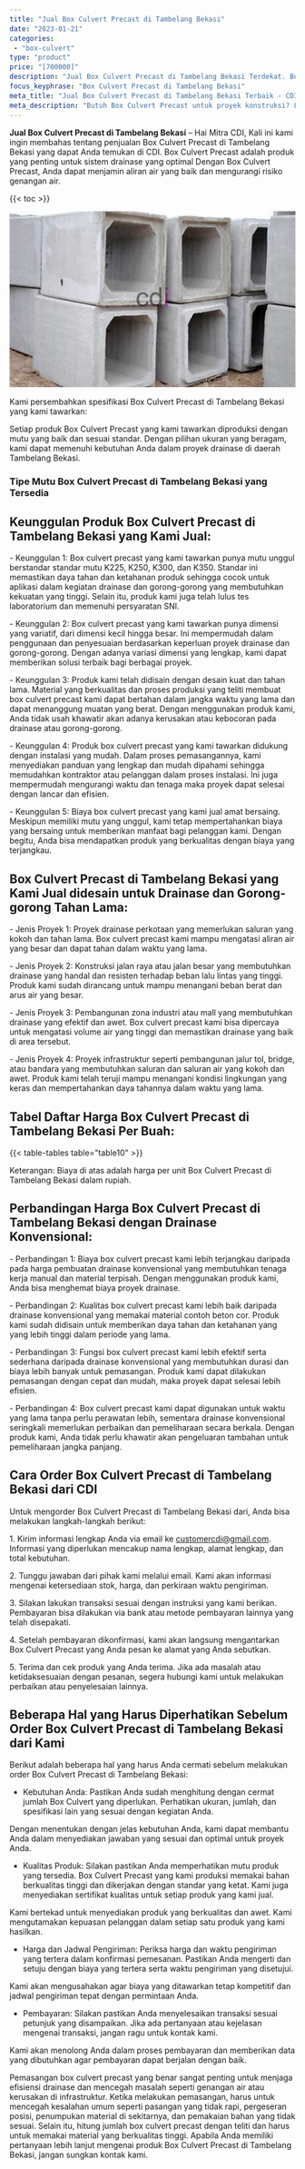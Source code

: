 ```yaml
---
title: "Jual Box Culvert Precast di Tambelang Bekasi"
date: "2023-01-21"
categories:
 - "box-culvert"
type: "product"
price: "[700000]"
description: "Jual Box Culvert Precast di Tambelang Bekasi Terdekat. Box Culvert Precast profesional untuk kebutuhan konstruksi dengan performa optimal. Konsultasikan kebutuhan Anda sekarang."
focus_keyphrase: "Box Culvert Precast di Tambelang Bekasi"
meta_title: "Jual Box Culvert Precast di Tambelang Bekasi Terbaik - CDI"
meta_description: "Butuh Box Culvert Precast untuk proyek konstruksi? Layanan profesional kami siap membantu dengan kualitas premium. Segera hubungi kami."
---
```


**Jual Box Culvert Precast di Tambelang Bekasi** – Hai Mitra CDI, Kali ini kami ingin membahas tentang penjualan Box Culvert Precast di Tambelang Bekasi yang dapat Anda temukan di CDI. Box Culvert Precast adalah produk yang penting untuk sistem drainase yang optimal Dengan Box Culvert Precast, Anda dapat menjamin aliran air yang baik dan mengurangi risiko genangan air.

{{< toc >}}

![Jual Box Culvert Precast di Tambelang Bekasi](/images/box-culvert/box-culvert-22.jpg)

Kami persembahkan spesifikasi Box Culvert Precast di Tambelang Bekasi yang kami tawarkan:

Setiap produk Box Culvert Precast yang kami tawarkan diproduksi dengan mutu yang baik dan sesuai standar. Dengan pilihan ukuran yang beragam, kami dapat memenuhi kebutuhan Anda dalam proyek drainase di daerah Tambelang Bekasi.

### Tipe Mutu Box Culvert Precast di Tambelang Bekasi yang Tersedia 

## Keunggulan Produk Box Culvert Precast di Tambelang Bekasi yang Kami Jual:

\- Keunggulan 1: Box culvert precast yang kami tawarkan punya mutu unggul berstandar standar mutu K225, K250, K300, dan K350. Standar ini memastikan daya tahan dan ketahanan produk sehingga cocok untuk aplikasi dalam kegiatan drainase dan gorong-gorong yang membutuhkan kekuatan yang tinggi. Selain itu, produk kami juga telah lulus tes laboratorium dan memenuhi persyaratan SNI.

\- Keunggulan 2: Box culvert precast yang kami tawarkan punya dimensi yang variatif, dari dimensi kecil hingga besar. Ini mempermudah dalam penggunaan dan penyesuaian berdasarkan keperluan proyek drainase dan gorong-gorong. Dengan adanya variasi dimensi yang lengkap, kami dapat memberikan solusi terbaik bagi berbagai proyek.

\- Keunggulan 3: Produk kami telah didisain dengan desain kuat dan tahan lama. Material yang berkualitas dan proses produksi yang teliti membuat box culvert precast kami dapat bertahan dalam jangka waktu yang lama dan dapat menanggung muatan yang berat. Dengan menggunakan produk kami, Anda tidak usah khawatir akan adanya kerusakan atau kebocoran pada drainase atau gorong-gorong.

\- Keunggulan 4: Produk box culvert precast yang kami tawarkan didukung dengan instalasi yang mudah. Dalam proses pemasangannya, kami menyediakan panduan yang lengkap dan mudah dipahami sehingga memudahkan kontraktor atau pelanggan dalam proses instalasi. Ini juga mempermudah mengurangi waktu dan tenaga maka proyek dapat selesai dengan lancar dan efisien.

\- Keunggulan 5: Biaya box culvert precast yang kami jual amat bersaing. Meskipun memiliki mutu yang unggul, kami tetap mempertahankan biaya yang bersaing untuk memberikan manfaat bagi pelanggan kami. Dengan begitu, Anda bisa mendapatkan produk yang berkualitas dengan biaya yang terjangkau.

## Box Culvert Precast di Tambelang Bekasi yang Kami Jual didesain untuk Drainase dan Gorong-gorong Tahan Lama:

\- Jenis Proyek 1: Proyek drainase perkotaan yang memerlukan saluran yang kokoh dan tahan lama. Box culvert precast kami mampu mengatasi aliran air yang besar dan dapat tahan dalam waktu yang lama.

\- Jenis Proyek 2: Konstruksi jalan raya atau jalan besar yang membutuhkan drainase yang handal dan resisten terhadap beban lalu lintas yang tinggi. Produk kami sudah dirancang untuk mampu menangani beban berat dan arus air yang besar.

\- Jenis Proyek 3: Pembangunan zona industri atau mall yang membutuhkan drainase yang efektif dan awet. Box culvert precast kami bisa dipercaya untuk mengatasi volume air yang tinggi dan memastikan drainase yang baik di area tersebut.

\- Jenis Proyek 4: Proyek infrastruktur seperti pembangunan jalur tol, bridge, atau bandara yang membutuhkan saluran dan saluran air yang kokoh dan awet. Produk kami telah teruji mampu menangani kondisi lingkungan yang keras dan mempertahankan daya tahannya dalam waktu yang lama.

## Tabel Daftar Harga Box Culvert Precast di Tambelang Bekasi Per Buah:

{{< table-tables table="table10" >}}

Keterangan: Biaya di atas adalah harga per unit Box Culvert Precast di Tambelang Bekasi dalam rupiah.

## Perbandingan Harga Box Culvert Precast di Tambelang Bekasi dengan Drainase Konvensional:

\- Perbandingan 1: Biaya box culvert precast kami lebih terjangkau daripada pada harga pembuatan drainase konvensional yang membutuhkan tenaga kerja manual dan material terpisah. Dengan menggunakan produk kami, Anda bisa menghemat biaya proyek drainase.

\- Perbandingan 2: Kualitas box culvert precast kami lebih baik daripada drainase konvensional yang memakai material contoh beton cor. Produk kami sudah didisain untuk memberikan daya tahan dan ketahanan yang yang lebih tinggi dalam periode yang lama.

\- Perbandingan 3: Fungsi box culvert precast kami lebih efektif serta sederhana daripada drainase konvensional yang membutuhkan durasi dan biaya lebih banyak untuk pemasangan. Produk kami dapat dilakukan pemasangan dengan cepat dan mudah, maka proyek dapat selesai lebih efisien.

\- Perbandingan 4: Box culvert precast kami dapat digunakan untuk waktu yang lama tanpa perlu perawatan lebih, sementara drainase konvensional seringkali memerlukan perbaikan dan pemeliharaan secara berkala. Dengan produk kami, Anda tidak perlu khawatir akan pengeluaran tambahan untuk pemeliharaan jangka panjang.

## Cara Order Box Culvert Precast di Tambelang Bekasi dari CDI

Untuk mengorder Box Culvert Precast di Tambelang Bekasi dari, Anda bisa melakukan langkah-langkah berikut:

1\.  Kirim informasi lengkap Anda via email ke customercdi@gmail.com. Informasi yang diperlukan mencakup nama lengkap, alamat lengkap, dan total kebutuhan.

2\.  Tunggu jawaban dari pihak kami melalui email. Kami akan informasi mengenai ketersediaan stok, harga, dan perkiraan waktu pengiriman.

3\.  Silakan lakukan transaksi sesuai dengan instruksi yang kami berikan. Pembayaran bisa dilakukan via bank atau metode pembayaran lainnya yang telah disepakati.

4\.  Setelah pembayaran dikonfirmasi, kami akan langsung mengantarkan Box Culvert Precast yang Anda pesan ke alamat yang Anda sebutkan.

5\.  Terima dan cek produk yang Anda terima. Jika ada masalah atau ketidaksesuaian dengan pesanan, segera hubungi kami untuk melakukan perbaikan atau penyelesaian lainnya.

## Beberapa Hal yang Harus Diperhatikan Sebelum Order Box Culvert Precast di Tambelang Bekasi dari Kami

Berikut adalah beberapa hal yang harus Anda cermati sebelum melakukan order Box Culvert Precast di Tambelang Bekasi:

*   Kebutuhan Anda: Pastikan Anda sudah menghitung dengan cermat jumlah Box Culvert yang diperlukan. Perhatikan ukuran, jumlah, dan spesifikasi lain yang sesuai dengan kegiatan Anda.

Dengan menentukan dengan jelas kebutuhan Anda, kami dapat membantu Anda dalam menyediakan jawaban yang sesuai dan optimal untuk proyek Anda.
*   Kualitas Produk: Silakan pastikan Anda memperhatikan mutu produk yang tersedia. Box Culvert Precast yang kami produksi memakai bahan berkualitas tinggi dan dikerjakan dengan standar yang ketat. Kami juga menyediakan sertifikat kualitas untuk setiap produk yang kami jual.

Kami bertekad untuk menyediakan produk yang berkualitas dan awet. Kami mengutamakan kepuasan pelanggan dalam setiap satu produk yang kami hasilkan.
*   Harga dan Jadwal Pengiriman: Periksa harga dan waktu pengiriman yang tertera dalam konfirmasi pemesanan. Pastikan Anda mengerti dan setuju dengan biaya yang tertera serta waktu pengiriman yang disetujui.

Kami akan mengusahakan agar biaya yang ditawarkan tetap kompetitif dan jadwal pengiriman tepat dengan permintaan Anda.
*   Pembayaran: Silakan pastikan Anda menyelesaikan transaksi sesuai petunjuk yang disampaikan. Jika ada pertanyaan atau kejelasan mengenai transaksi, jangan ragu untuk kontak kami.

Kami akan menolong Anda dalam proses pembayaran dan memberikan data yang dibutuhkan agar pembayaran dapat berjalan dengan baik.

Pemasangan box culvert precast yang benar sangat penting untuk menjaga efisiensi drainase dan mencegah masalah seperti genangan air atau kerusakan di infrastruktur. Ketika melakukan pemasangan, harus untuk mencegah kesalahan umum seperti pasangan yang tidak rapi, pergeseran posisi, penumpukan material di sekitarnya, dan pemakaian bahan yang tidak sesuai. Selain itu, hitung jumlah box culvert precast dengan teliti dan harus untuk memakai material yang berkualitas tinggi. Apabila Anda memiliki pertanyaan lebih lanjut mengenai produk Box Culvert Precast di Tambelang Bekasi, jangan sungkan kontak kami.